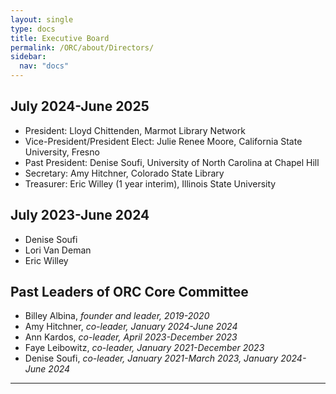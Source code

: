 ```yaml
---
layout: single
type: docs
title: Executive Board
permalink: /ORC/about/Directors/
sidebar:
  nav: "docs"
---
```


## July 2024-June 2025

* President: Lloyd Chittenden, Marmot Library Network
* Vice-President/President Elect: Julie Renee Moore, California State University, Fresno
* Past President: Denise Soufi, University of North Carolina at Chapel Hill 
* Secretary: Amy Hitchner, Colorado State Library
* Treasurer: Eric Willey (1 year interim), Illinois State University

## July 2023-June 2024

* Denise Soufi
* Lori Van Deman
* Eric Willey

## Past Leaders of ORC Core Committee

* Billey Albina, _founder and leader, 2019-2020_
* Amy Hitchner, _co-leader, January 2024-June 2024_
* Ann Kardos, _co-leader, April 2023-December 2023_
* Faye Leibowitz, _co-leader, January 2021-December 2023_
* Denise Soufi, _co-leader, January 2021-March 2023, January 2024-June 2024_

---
